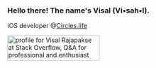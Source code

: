 ### Hello there! The name's Visal (Vi•sah•l).

iOS developer @[Circles.life](https://www.circlesglobal.com/)

<a href="https://stackoverflow.com/users/10883380/visal-rajapakse" target="_blank"><img src="https://stackoverflow.com/users/flair/10883380.png?theme=dark" width="208" height="58" alt="profile for Visal Rajapakse at Stack Overflow, Q&amp;A for professional and enthusiast programmers" title="profile for Visal Rajapakse at Stack Overflow, Q&amp;A for professional and enthusiast programmers"></a>
<!--
**v15a1/v15a1** is a ✨ _special_ ✨ repository because its `README.md` (this file) appears on your GitHub profile.

Here are some ideas to get you started:

- 🔭 I’m currently working on ...
- 🌱 I’m currently learning ...
- 👯 I’m looking to collaborate on ...
- 🤔 I’m looking for help with ...
- 💬 Ask me about ...
- 📫 How to reach me: ...
- 😄 Pronouns: ...
- ⚡ Fun fact: ...
-->
